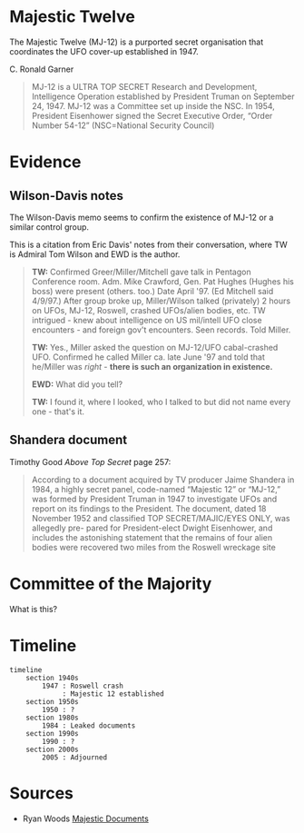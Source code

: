 # Majestic Twelve

The Majestic Twelve (MJ-12) is a purported secret organisation that coordinates the UFO cover-up established in 1947.

C. Ronald Garner
> MJ-12 is a ULTRA TOP SECRET Research and Development, Intelligence
Operation established by President Truman on September 24, 1947. MJ-12
was a Committee set up inside the NSC. In 1954, President Eisenhower
signed the Secret Executive Order, “Order Number 54-12” (NSC=National
Security Council)

# Evidence

## Wilson-Davis notes

The Wilson-Davis memo seems to confirm the existence of MJ-12 or a similar control group.

This is a citation from Eric Davis' notes from their conversation, where TW is Admiral Tom Wilson and EWD is the author.

> **TW:** Confirmed Greer/Miller/Mitchell gave talk in Pentagon Conference room. Adm.
> Mike Crawford, Gen. Pat Hughes (Hughes his boss) were present (others. too.) Date
> April '97. (Ed Mitchell said 4/9/97.) After group broke up, Miller/Wilson talked
> (privately) 2 hours on UFOs, MJ-12, Roswell, crashed UFOs/alien bodies, etc. TW
> intrigued - knew about intelligence on US mil/intell UFO close encounters - and foreign
> gov't encounters. Seen records. Told Miller.
> 
> **TW:** Yes., Miller asked the question on MJ-12/UFO cabal-crashed UFO. Confirmed he
> called Miller ca. late June '97 and told that he/Miller was *right* - **there is such an
> organization in existence.**
>
> **EWD:** What did you tell?
>
> **TW:** I found it, where I looked, who I talked to but did not name every one - that's it.

## Shandera document

Timothy Good *Above Top Secret* page 257:
> According to a document acquired by TV producer Jaime Shandera in 1984, a highly secret panel, code-named “Majestic 12” or “MJ-12,” was formed by President Truman in 1947 to investigate UFOs and report
on its findings to the President. The document, dated 18 November 1952 and classified TOP SECRET/MAJIC/EYES ONLY, was allegedly pre-
pared for President-elect Dwight Eisenhower, and includes the astonishing statement that the remains of four alien bodies were recovered two miles
from the Roswell wreckage site

# Committee of the Majority

What is this?

# Timeline

```mermaid
timeline
    section 1940s
        1947 : Roswell crash
             : Majestic 12 established
    section 1950s
        1950 : ?
    section 1980s
        1984 : Leaked documents
    section 1990s
        1990 : ?
    section 2000s
        2005 : Adjourned
```

# Sources

- Ryan Woods [Majestic Documents](https://majesticdocuments.com/)
